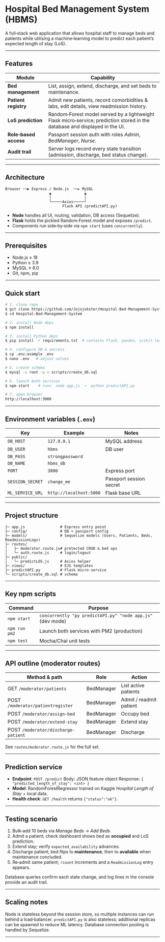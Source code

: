 # Hospital Bed Management System (HBMS)

A full‑stack web application that allows hospital staff to manage beds and patients while utilising a machine‑learning model to predict each patient’s expected length of stay (LoS).

---

## Features

| Module                | Capability                                                                                                                  |
| --------------------- | --------------------------------------------------------------------------------------------------------------------------- |
| **Bed management**    | List, assign, extend, discharge, and set beds to maintenance.                                                               |
| **Patient registry**  | Admit new patients, record comorbidities & labs, edit details, view readmission history.                                    |
| **LoS prediction**    | Random‑Forest model served by a lightweight Flask micro‑service; prediction stored in the database and displayed in the UI. |
| **Role‑based access** | Passport session auth with roles *Admin*, *BedManager*, *Nurse*.                                                            |
| **Audit trail**       | Server logs record every state transition (admission, discharge, bed status change).                                        |

---

## Architecture

```
Browser ──▶ Express / Node.js  ──► MySQL
                    ▲               ▲
                    │               │
                    └─────Axios─────┘
                          Flask API (predictAPI.py)
```

* **Node** handles all UI, routing, validation, DB access (Sequelize).
* **Flask** holds the pickled Random‑Forest model and exposes `/predict`.
* Components run side‑by‑side via `npm start` (uses `concurrently`).

---

## Prerequisites

* Node.js ≥ 18
* Python ≥ 3.9
* MySQL ≥ 8.0
* Git, npm, pip

---

## Quick start

```bash
# 1. clone repo
$ git clone https://github.com/Jojojokster/Hospital-Bed-Management-System.git
$ cd Hospital-Bed-Management-System

# 2. install Node deps
$ npm install

# 3. install Python deps
$ pip install -r requirements.txt  # contains Flask, pandas, scikit‑learn, joblib

# 4. configure DB & secrets
$ cp .env.example .env
$ nano .env   # adjust values

# 5. create schema
$ mysql -u root -p < scripts/create_db.sql

# 6. launch both services
$ npm start    # runs  node app.js  +  python predictAPI.py

# 7. open browser
http://localhost:3000
```

---

## Environment variables (`.env`)

| Key              | Example                 | Notes                   |
| ---------------- | ----------------------- | ----------------------- |
| `DB_HOST`        | `127.0.0.1`             | MySQL address           |
| `DB_USER`        | `hbms`                  | DB user                 |
| `DB_PASS`        | `strongpassword`        |                         |
| `DB_NAME`        | `hbms_db`               |                         |
| `PORT`           | `3000`                  | Express port            |
| `SESSION_SECRET` | `change_me`             | Passport session secret |
| `ML_SERVICE_URL` | `http://localhost:5000` | Flask base URL          |

---

## Project structure

```
├─ app.js                # Express entry point
├─ config/               # DB + passport config
├─ models/               # Sequelize models (Users, Patients, Beds, ReadmissionLogs)
├─ routes/
│   ├─ moderator.route.js# protected CRUD & bed ops
│   └─ auth.route.js     # login/logout
├─ public/
│   └─ predictLOS.js     # Axios helper
├─ views/                # EJS templates
├─ predictAPI.py         # Flask micro‑service
└─ scripts/create_db.sql # schema
```

---

## Key npm scripts

| Command       | Purpose                                                    |
| ------------- | ---------------------------------------------------------- |
| `npm start`   | `concurrently "py predictAPI.py" "node app.js"` (dev mode) |
| `npm run pm2` | Launch both services with PM2 (production)                 |
| `npm test`    | Mocha/Chai unit tests                                      |

---

## API outline (moderator routes)

| Method & path                       | Role       | Action                  |
| ----------------------------------- | ---------- | ----------------------- |
| GET  `/moderator/patients`          | BedManager | List active patients    |
| POST `/moderator/patientregister`   | BedManager | Admit / readmit patient |
| POST `/moderator/assign-bed`        | BedManager | Occupy bed              |
| POST `/moderator/extend-stay`       | BedManager | Extend stay             |
| POST `/moderator/discharge-patient` | BedManager | Discharge               |

See `routes/moderator.route.js` for the full set.

---

## Prediction service

* **Endpoint**: `POST /predict`
  Body: JSON feature object
  Response: `{ "predicted_length_of_stay": <int> }`
* **Model**: RandomForestRegressor trained on Kaggle *Hospital Length of Stay* + local data.
* **Health check**: `GET /health` returns `{"status":"ok"}`.

---

## Testing scenario

1. Bulk‑add 10 beds via *Manage Beds → Add Beds*.
2. Admit a patient; check dashboard shows bed as **occupied** and LoS prediction.
3. Extend stay; verify `expected_availability` advances.
4. Discharge patient; bed flips to **maintenance**, then to **available** when maintenance concluded.
5. Re‑admit same patient; `rcount` increments and a `ReadmissionLog` entry appears.

Database queries confirm each state change, and log lines in the console provide an audit trail.

---

## Scaling notes

Node is stateless beyond the session store, so multiple instances can run behind a load‑balancer. `predictAPI.py` is also stateless; additional replicas can be spawned to reduce ML latency. Database connection pooling is handled by Sequelize.

---
